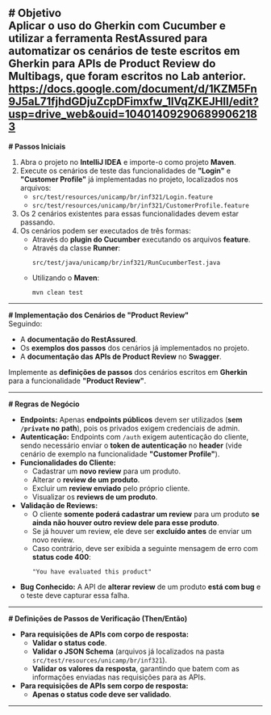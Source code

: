 **# Objetivo**  
Aplicar o uso do **Gherkin** com **Cucumber** e utilizar a ferramenta **RestAssured** para automatizar os cenários de teste escritos em **Gherkin** para **APIs de Product Review** do **Multibags**, que foram escritos no **Lab anterior**.
https://docs.google.com/document/d/1KZM5Fn9J5aL71fjhdGDjuZcpDFimxfw_1lVqZKEJHII/edit?usp=drive_web&ouid=104014092906899062183
---

**# Passos Iniciais**  
1. Abra o projeto no **IntelliJ IDEA** e importe-o como projeto **Maven**.
2. Execute os cenários de teste das funcionalidades de **"Login"** e **"Customer Profile"** já implementadas no projeto, localizados nos arquivos:
   - `src/test/resources/unicamp/br/inf321/Login.feature`
   - `src/test/resources/unicamp/br/inf321/CustomerProfile.feature`
3. Os 2 cenários existentes para essas funcionalidades devem estar passando.
4. Os cenários podem ser executados de três formas:
   - Através do **plugin do Cucumber** executando os arquivos **feature**.
   - Através da classe **Runner**:
     ```
     src/test/java/unicamp/br/inf321/RunCucumberTest.java
     ```
   - Utilizando o **Maven**:
     ```
     mvn clean test
     ```

---

**# Implementação dos Cenários de "Product Review"**  
Seguindo:
- A **documentação do RestAssured**.
- Os **exemplos dos passos** dos cenários já implementados no projeto.
- A **documentação das APIs de Product Review** no **Swagger**.

Implemente as **definições de passos** dos cenários escritos em **Gherkin** para a funcionalidade **"Product Review"**.

---

**# Regras de Negócio**  
- **Endpoints:** Apenas **endpoints públicos** devem ser utilizados (**sem `/private` no path**), pois os privados exigem credenciais de admin.
- **Autenticação:** Endpoints com `/auth` exigem autenticação do cliente, sendo necessário enviar o **token de autenticação** no **header** (vide cenário de exemplo na funcionalidade **"Customer Profile"**).
- **Funcionalidades do Cliente:**
  - Cadastrar um **novo review** para um produto.
  - Alterar o **review de um produto**.
  - Excluir um **review enviado** pelo próprio cliente.
  - Visualizar os **reviews de um produto**.
- **Validação de Reviews:**
  - O cliente **somente poderá cadastrar um review** para um produto **se ainda não houver outro review dele para esse produto**.
  - Se já houver um review, ele deve ser **excluído antes** de enviar um novo review.
  - Caso contrário, deve ser exibida a seguinte mensagem de erro com **status code 400**:
    ```
    "You have evaluated this product"
    ```
- **Bug Conhecido:** A API de **alterar review** de um produto **está com bug** e o teste deve capturar essa falha.

---

**# Definições de Passos de Verificação (Then/Então)**  
- **Para requisições de APIs com corpo de resposta:**
  - **Validar o status code**.
  - **Validar o JSON Schema** (arquivos já localizados na pasta `src/test/resources/unicamp/br/inf321`).
  - **Validar os valores da resposta**, garantindo que batem com as informações enviadas nas requisições para as APIs.
- **Para requisições de APIs sem corpo de resposta:**
  - **Apenas o status code deve ser validado**.

---

